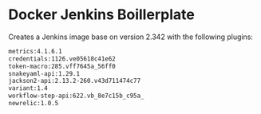 # Docker Jenkins Boillerplate

Creates a Jenkins image base on version 2.342 with the following plugins:

```bash
metrics:4.1.6.1
credentials:1126.ve05618c41e62
token-macro:285.vff7645a_56ff0
snakeyaml-api:1.29.1
jackson2-api:2.13.2-260.v43d711474c77
variant:1.4
workflow-step-api:622.vb_8e7c15b_c95a_
newrelic:1.0.5
```